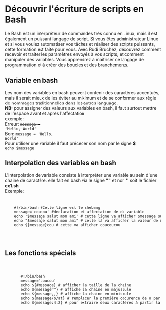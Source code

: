 # Découvrir l'écriture de scripts en Bash

Le Bash est un interpréteur de commandes très connu en Linux, mais il est également un puissant langage de script. Si vous êtes administrateur Linux et si vous voulez automatiser vos tâches et réaliser des scripts puissants, cette formation est faite pour vous. Avec Rudi Bruchez, découvrez comment recevoir et traiter les paramètres envoyés à vos scripts, et comment manipuler des variables. Vous apprendrez à maîtriser ce langage de programmation et à créer des boucles et des branchements.
## Variable en bash
Les nom des variables en bash peuvent contenir des caractères accentués, mais il serait mieux de les éviter au miximum et de se conformer aux règle de nommages traditionnelles dans les autres language.<br />
**NB:** pour assigner des valeurs aux variables en bash, il faut surtout mettre de l'espace avant et après l'affectation<br />
exemple: <br />Erreur: <code><strike>message = 'Hello, World'</strike></code><br/>
Bon: <code>message = 'Hello, World'</code><br/>
Pour utiliser une variable il faut préceder son nom par le signe **$**<br />
<code>echo $message</code>

## Interpolation des variables en bash
L'interpolation de variable consiste à interpréter une variable au sein d'une chaine de caractère.
elle fait en bash via le signe **""** et non **''**
soit le fichier **ex1.sh**<br/>
Exemple:
<code>
<pre>
    #!/bin/bash #Cette ligne est le shebang
    message='coucou' #declaration et affectation de de variable
    echo '$message salut mon ami' # cette ligne va afficher $message suivi du reste
    echo "$message salut mon ami" # celle là va afficher la valeur de message suivi du reste
    echo ${message}cou # cette va afficher coucoucou
</pre>
</code>

## Les fonctions spécials
<code>
    <pre>
       #!/bin/bash 
       message='coucou'
       echo ${#message} # afficher la taille de la chaine
       echo ${message^^} # affiche la chaine en majuscule
       echo ${message,,} # affiche la chaine en miniscule
       echo ${message/o/at} # remplacer la première occurence de o par at
       echo ${message:4:2} # pour extraire deux caractères à partir la position 4 
    </pre>
</code>
